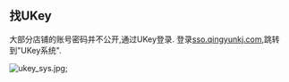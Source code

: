 ## 找UKey

大部分店铺的账号密码并不公开,通过UKey登录.
登录[sso.qingyunkj.com](http://sso.qingyunkj.com),跳转到"UKey系统".

![ukey_sys.jpg](http://img.qingyunkj.com/gitbook_netlogin/ukey_sys.jpg);